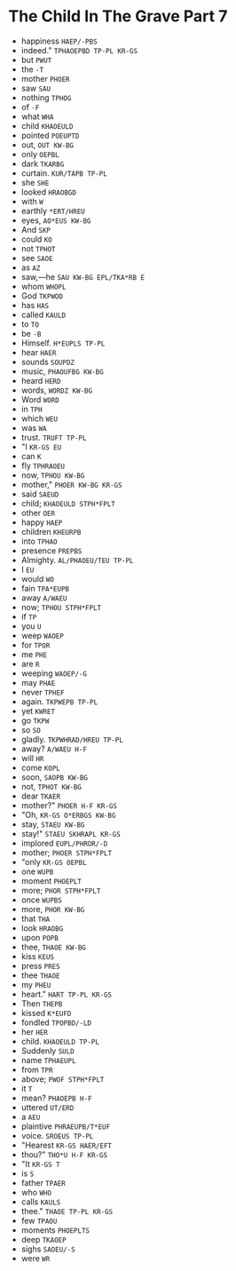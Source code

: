 # The Child In The Grave Part 7

* happiness `HAEP/-PBS`
* indeed." `TPHAOEPBD TP-PL KR-GS`
* but `PWUT`
* the `-T`
* mother `PHOER`
* saw `SAU`
* nothing `TPHOG`
* of `-F`
* what `WHA`
* child `KHAOEULD`
* pointed `POEUPTD`
* out, `OUT KW-BG`
* only `OEPBL`
* dark `TKARBG`
* curtain. `KUR/TAPB TP-PL`
* she `SHE`
* looked `HRAOBGD`
* with `W`
* earthly `*ERT/HREU`
* eyes, `AO*EUS KW-BG`
* And `SKP`
* could `KO`
* not `TPHOT`
* see `SAOE`
* as `AZ`
* saw,—he `SAU KW-BG EPL/TKA*RB E`
* whom `WHOPL`
* God `TKPWOD`
* has `HAS`
* called `KAULD`
* to `TO`
* be `-B`
* Himself. `H*EUPLS TP-PL`
* hear `HAER`
* sounds `SOUPDZ`
* music, `PHAOUFBG KW-BG`
* heard `HERD`
* words, `WORDZ KW-BG`
* Word `WORD`
* in `TPH`
* which `WEU`
* was `WA`
* trust. `TRUFT TP-PL`
* "I `KR-GS EU`
* can `K`
* fly `TPHRAOEU`
* now, `TPHOU KW-BG`
* mother," `PHOER KW-BG KR-GS`
* said `SAEUD`
* child; `KHAOEULD STPH*FPLT`
* other `OER`
* happy `HAEP`
* children `KHEURPB`
* into `TPHAO`
* presence `PREPBS`
* Almighty. `AL/PHAOEU/TEU TP-PL`
* I `EU`
* would `WO`
* fain `TPA*EUPB`
* away `A/WAEU`
* now; `TPHOU STPH*FPLT`
* if `TP`
* you `U`
* weep `WAOEP`
* for `TPOR`
* me `PHE`
* are `R`
* weeping `WAOEP/-G`
* may `PHAE`
* never `TPHEF`
* again. `TKPWEPB TP-PL`
* yet `KWRET`
* go `TKPW`
* so `SO`
* gladly. `TKPWHRAD/HREU TP-PL`
* away? `A/WAEU H-F`
* will `HR`
* come `KOPL`
* soon, `SAOPB KW-BG`
* not, `TPHOT KW-BG`
* dear `TKAER`
* mother?" `PHOER H-F KR-GS`
* "Oh, `KR-GS O*ERBGS KW-BG`
* stay, `STAEU KW-BG`
* stay!" `STAEU SKHRAPL KR-GS`
* implored `EUPL/PHROR/-D`
* mother; `PHOER STPH*FPLT`
* "only `KR-GS OEPBL`
* one `WUPB`
* moment `PHOEPLT`
* more; `PHOR STPH*FPLT`
* once `WUPBS`
* more, `PHOR KW-BG`
* that `THA`
* look `HRAOBG`
* upon `POPB`
* thee, `THAOE KW-BG`
* kiss `KEUS`
* press `PRES`
* thee `THAOE`
* my `PHEU`
* heart." `HART TP-PL KR-GS`
* Then `THEPB`
* kissed `K*EUFD`
* fondled `TPOPBD/-LD`
* her `HER`
* child. `KHAOEULD TP-PL`
* Suddenly `SULD`
* name `TPHAEUPL`
* from `TPR`
* above; `PWOF STPH*FPLT`
* it `T`
* mean? `PHAOEPB H-F`
* uttered `UT/ERD`
* a `AEU`
* plaintive `PHRAEUPB/T*EUF`
* voice. `SROEUS TP-PL`
* "Hearest `KR-GS HAER/EFT`
* thou?" `THO*U H-F KR-GS`
* "It `KR-GS T`
* is `S`
* father `TPAER`
* who `WHO`
* calls `KAULS`
* thee." `THAOE TP-PL KR-GS`
* few `TPAOU`
* moments `PHOEPLTS`
* deep `TKAOEP`
* sighs `SAOEU/-S`
* were `WR`
